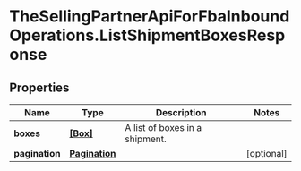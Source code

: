 # TheSellingPartnerApiForFbaInboundOperations.ListShipmentBoxesResponse

## Properties
Name | Type | Description | Notes
------------ | ------------- | ------------- | -------------
**boxes** | [**[Box]**](Box.md) | A list of boxes in a shipment. | 
**pagination** | [**Pagination**](Pagination.md) |  | [optional] 


